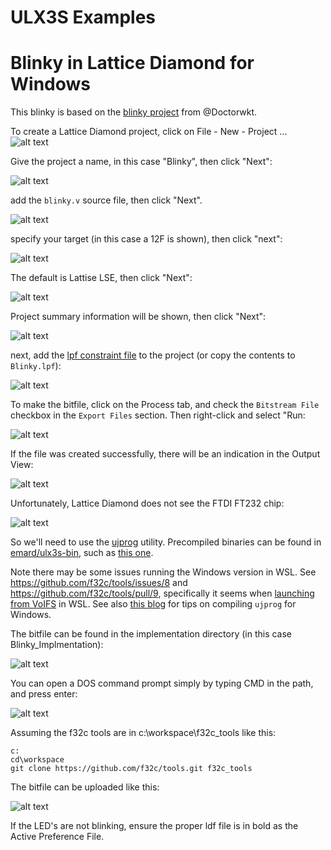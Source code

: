 # ULX3S Examples

# Blinky in Lattice Diamond for Windows
This blinky is based on the [blinky project](https://github.com/DoctorWkt/ULX3S-Blinky) from @Doctorwkt.

To create a Lattice Diamond project, click on File - New - Project ...
![alt text](./blinky/images/diamond-project-step0.PNG )

Give the project a name, in this case "Blinky", then click "Next":

![alt text](./blinky/images/diamond-project-step1.PNG )

add the `blinky.v` source file, then click "Next".

![alt text](./blinky/images/diamond-project-step2.PNG )
 
specify your target (in this case a 12F is shown), then click "next":

![alt text](./blinky/images/diamond-project-step3.PNG )

The default is Lattise LSE, then click "Next":

![alt text](./blinky/images/diamond-project-step4.PNG )

Project summary information will be shown, then click "Next":

![alt text](./blinky/images/diamond-project-step5.PNG )

next, add the [lpf constraint file](../doc/constraints/ulx3s_v20.lpf) to the project (or copy the contents to `Blinky.lpf`):

![alt text](./blinky/images/diamond-project-add-lpf.PNG )

To make the bitfile, click on the Process tab, and check the `Bitstream File` checkbox in the `Export Files` section. Then right-click and select "Run:

![alt text](./blinky/images/diamond-project-make-bitfile.PNG )

If the file was created successfully, there will be an indication in the Output View:

![alt text](./blinky/images/diamond-Blinky-bitfile-success-output.PNG )

Unfortunately, Lattice Diamond does not see the FTDI FT232 chip:

![alt text](./blinky/images/diamond-programmer-no-FT232-detected.PNG )

So we'll need to use the [ujprog](https://github.com/f32c/tools/tree/master/ujprog) utility. Precompiled binaries can be found in [emard/ulx3s-bin](https://github.com/emard/ulx3s-bin), such as [this one](https://github.com/emard/ulx3s-bin/tree/master/usb-jtag/win64mingw).

Note there may be some issues running the Windows version in WSL. See https://github.com/f32c/tools/issues/8 and https://github.com/f32c/tools/pull/9, specifically it seems when [launching from VoIFS](https://github.com/f32c/tools/pull/9#issuecomment-465693978) in WSL. See also [this blog](https://gojimmypi.blogspot.com/2019/02/ulx3s-ujprog-on-windows-wsl-or-minggw.html) for tips on compiling `ujprog` for Windows.

The bitfile can be found in the implementation directory (in this case Blinky_Implmentation):

![alt text](./blinky/images/diamond-bitfile-location.PNG )

You can open a DOS command prompt simply by typing CMD in the path, and press enter:

![alt text](./blinky/images/diamond-bitfile-location-cmd.PNG )

Assuming the f32c tools are in c:\workspace\f32c_tools like this:

```
c:
cd\workspace
git clone https://github.com/f32c/tools.git f32c_tools
```

The bitfile can be uploaded like this:

![alt text](./blinky/images/diamond-bitfile-ujprog-upload.PNG )

If the LED's are not blinking, ensure the proper ldf file is in bold as the Active Preference File.


